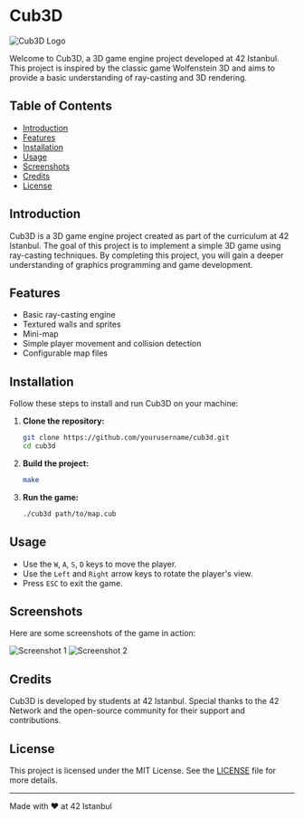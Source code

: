 # Cub3D

![Cub3D Logo](https://via.placeholder.com/800x200.png?text=Cub3D)

Welcome to Cub3D, a 3D game engine project developed at 42 Istanbul. This project is inspired by the classic game Wolfenstein 3D and aims to provide a basic understanding of ray-casting and 3D rendering.

## Table of Contents

- [Introduction](#introduction)
- [Features](#features)
- [Installation](#installation)
- [Usage](#usage)
- [Screenshots](#screenshots)
- [Credits](#credits)
- [License](#license)

## Introduction

Cub3D is a 3D game engine project created as part of the curriculum at 42 Istanbul. The goal of this project is to implement a simple 3D game using ray-casting techniques. By completing this project, you will gain a deeper understanding of graphics programming and game development.

## Features

- Basic ray-casting engine
- Textured walls and sprites
- Mini-map
- Simple player movement and collision detection
- Configurable map files

## Installation

Follow these steps to install and run Cub3D on your machine:

1. **Clone the repository:**

   ```sh
   git clone https://github.com/yourusername/cub3d.git
   cd cub3d
   ```

2. **Build the project:**

   ```sh
   make
   ```

3. **Run the game:**

   ```sh
   ./cub3d path/to/map.cub
   ```

## Usage

- Use the `W`, `A`, `S`, `D` keys to move the player.
- Use the `Left` and `Right` arrow keys to rotate the player's view.
- Press `ESC` to exit the game.

## Screenshots

Here are some screenshots of the game in action:

![Screenshot 1](https://via.placeholder.com/800x400.png?text=Screenshot+1)
![Screenshot 2](https://via.placeholder.com/800x400.png?text=Screenshot+2)

## Credits

Cub3D is developed by students at 42 Istanbul. Special thanks to the 42 Network and the open-source community for their support and contributions.

## License

This project is licensed under the MIT License. See the [LICENSE](LICENSE) file for more details.

---

Made with ❤️ at 42 Istanbul
